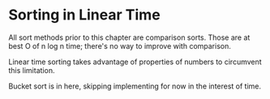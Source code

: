 # Sorting in Linear Time

All sort methods prior to this chapter are comparison sorts. Those are at best O of n log n time; there's no way to improve with comparison.

Linear time sorting takes advantage of properties of numbers to circumvent this limitation.

Bucket sort is in here, skipping implementing for now in the interest of time.
